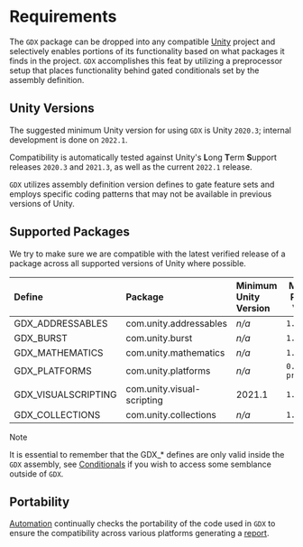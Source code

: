 # Requirements

The `GDX` package can be dropped into any compatible [Unity](http://unity3d.com) project and selectively enables portions of its functionality based on what packages it finds in the project. `GDX` accomplishes this feat by utilizing a preprocessor setup that places functionality behind gated conditionals set by the assembly definition.

## Unity Versions

The suggested minimum Unity version for using `GDX` is Unity `2020.3`; internal development is done on `2022.1`.

Compatibility is automatically tested against Unity's **L**ong **T**erm **S**upport releases `2020.3` and `2021.3`, as well as the current `2022.1` release.

`GDX` utilizes assembly definition version defines to gate feature sets and employs specific coding patterns that may not be available in previous versions of Unity.

## Supported Packages

We try to make sure we are compatible with the latest verified release of a package across all supported versions of Unity where possible.

Define | Package | Minimum Unity Version | Minimum Package Version
:--- | :--- | :--- | ---
GDX_ADDRESSABLES | com.unity.addressables | _n/a_ | `1.16.16`
GDX_BURST | com.unity.burst | _n/a_ | `1.6.4`
GDX_MATHEMATICS | com.unity.mathematics | _n/a_ | `1.2.5`
GDX_PLATFORMS | com.unity.platforms | _n/a_ |`0.11.0-preview.17`
GDX_VISUALSCRIPTING | com.unity.visual-scripting | 2021.1 |`1.5.2`
GDX_COLLECTIONS | com.unity.collections | _n/a_ | `1.2.3`

> [!NOTE]
> It is essential to remember that the GDX_* defines are only valid inside the `GDX` assembly, see [Conditionals](xref:GDX.Developer.Conditionals) if you wish to access some semblance outside of `GDX`.

## Portability

[Automation](/manual/automation.html) continually checks the portability of the code used in `GDX` to ensure the compatibility across various platforms generating a [report](/reports/portability.html).
